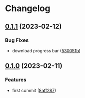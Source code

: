 # Changelog

## [0.1.1](https://github.com/liblaf/goutils/compare/v0.1.0...v0.1.1) (2023-02-12)


### Bug Fixes

* download progress bar ([530051b](https://github.com/liblaf/goutils/commit/530051b8ed8059eb5566e4021e016fb3c54097b2))

## [0.1.0](https://github.com/liblaf/goutils/compare/v0.0.0...v0.1.0) (2023-02-11)


### Features

* first commit ([8aff287](https://github.com/liblaf/goutils/commit/8aff287858e9252cd416e7e698f65cf259eed6c7))
